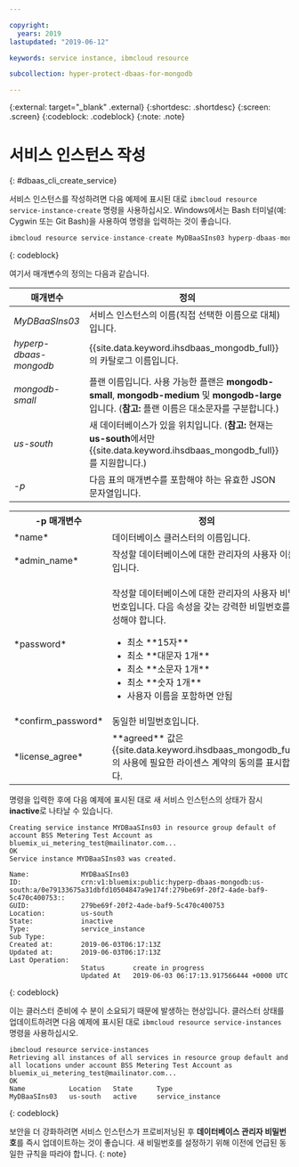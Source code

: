 ```yaml
---

copyright:
  years: 2019
lastupdated: "2019-06-12"

keywords: service instance, ibmcloud resource

subcollection: hyper-protect-dbaas-for-mongodb

---
```


{:external: target="_blank" .external}
{:shortdesc: .shortdesc}
{:screen: .screen}
{:codeblock: .codeblock}
{:note: .note}


# 서비스 인스턴스 작성
{: #dbaas_cli_create_service}

서비스 인스턴스를 작성하려면 다음 예제에 표시된 대로 `ibmcloud resource service-instance-create` 명령을 사용하십시오. Windows에서는 Bash 터미널(예: Cygwin 또는 Git Bash)을 사용하여 명령을 입력하는 것이 좋습니다.

```javascript
ibmcloud resource service-instance-create MyDBaaSIns03 hyperp-dbaas-mongodb mongodb-small us-south -p '{"name":"DBaaSTestCLICluster03", "admin_name":"admin","password":"passWORD4User19", "confirm_password":"passWORD4User19", "license_agree":["agreed"]}'
```
{: codeblock}

여기서 매개변수의 정의는 다음과 같습니다.

| 매개변수        |정의                                                    |
| ---------------- |  -------------------------------------------------------------- |
| *MyDBaaSIns03*   |  서비스 인스턴스의 이름(직접 선택한 이름으로 대체)입니다. |
| *hyperp-dbaas-mongodb* | {{site.data.keyword.ihsdbaas_mongodb_full}}의 카탈로그 이름입니다. |
| *mongodb-small*  | 플랜 이름입니다. 사용 가능한 플랜은 **mongodb-small**, **mongodb-medium** 및 **mongodb-large**입니다. (**참고:** 플랜 이름은 대소문자를 구분합니다.) |
| *us-south*            | 새 데이터베이스가 있을 위치입니다. (**참고:** 현재는 **us-south**에서만 {{site.data.keyword.ihsdbaas_mongodb_full}}를 지원합니다.) |
| *-p*               | 다음 표의 매개변수를 포함해야 하는 유효한 JSON 문자열입니다. |

<table>
  <tr>
    <th> -p 매개변수</th>
    <th>정의</th>
  </tr>
  <tr>
    <td>*name*</td>
    <td> 데이터베이스 클러스터의 이름입니다.</td>
  </tr>
  <tr>
    <td>*admin_name*</td>
    <td> 작성할 데이터베이스에 대한 관리자의 사용자 이름입니다.</td>
  </tr>
  <tr>
    <td>*password*</td>
    <td>
      <p> 작성할 데이터베이스에 대한 관리자의 사용자 비밀번호입니다. 다음 속성을 갖는 강력한 비밀번호를 작성해야 합니다.
        <ul>
          <li>최소 **15자**</li>
          <li>최소 **대문자 1개**</li>
          <li>최소 **소문자 1개**</li>
          <li>최소 **숫자 1개**</li>
          <li>사용자 이름을 포함하면 안됨</li>
        </ul>
      </p>
    </td>
  </tr>
  <tr>
    <td>*confirm_password*</td>
    <td> 동일한 비밀번호입니다.</td>
  </tr>
  <tr>
    <td>*license_agree*</td>
    <td> **agreed** 값은 {{site.data.keyword.ihsdbaas_mongodb_full}}의 사용에 필요한 라이센스 계약의 동의를 표시합니다.</td>
  </tr>
</table>


명령을 입력한 후에 다음 예제에 표시된 대로 새 서비스 인스턴스의 상태가 잠시 **inactive**로 나타날 수 있습니다.

```
Creating service instance MYDBaaSIns03 in resource group default of account BSS Metering Test Account as bluemix_ui_metering_test@mailinator.com...
OK
Service instance MYDBaaSIns03 was created.

Name:             MYDBaaSIns03
ID:               crn:v1:bluemix:public:hyperp-dbaas-mongodb:us-south:a/0e79133675a31dbfd10504847a9e174f:279be69f-20f2-4ade-baf9-5c470c400753::
GUID:             279be69f-20f2-4ade-baf9-5c470c400753   
Location:         us-south   
State:            inactive   
Type:             service_instance   
Sub Type:            
Created at:       2019-06-03T06:17:13Z   
Updated at:       2019-06-03T06:17:13Z   
Last Operation:                      
                  Status       create in progress      
                  Updated At   2019-06-03 06:17:13.917566444 +0000 UTC
```
{: codeblock}

이는 클러스터 준비에 수 분이 소요되기 때문에 발생하는 현상입니다. 클러스터 상태를 업데이트하려면 다음 예제에 표시된 대로 `ibmcloud resource service-instances` 명령을 사용하십시오.

```
ibmcloud resource service-instances
Retrieving all instances of all services in resource group default and all locations under account BSS Metering Test Account as bluemix_ui_metering_test@mailinator.com...
OK
Name           Location   State      Type
MyDBaaSIns03   us-south   active     service_instance
```
{: codeblock}

보안을 더 강화하려면 서비스 인스턴스가 프로비저닝된 후 **데이터베이스 관리자 비밀번호**를 즉시 업데이트하는 것이 좋습니다. 새 비밀번호를 설정하기 위해 이전에 언급된 동일한 규칙을 따라야 합니다.
{: note}
